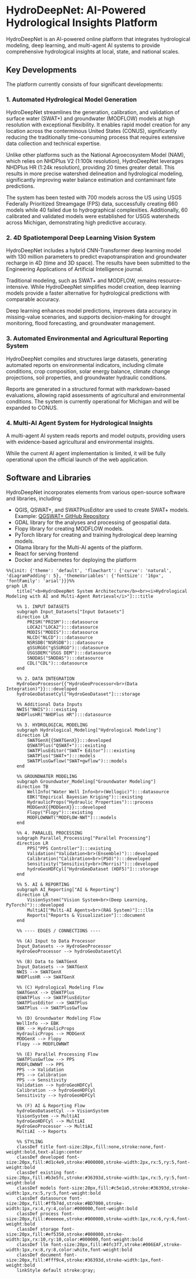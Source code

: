 # HydroDeepNet: AI-Powered Hydrological Insights Platform

HydroDeepNet is an AI-powered online platform that integrates hydrological modeling, deep learning, and multi-agent AI systems to provide comprehensive hydrological insights at local, state, and national scales.

## Key Developments

The platform currently consists of four significant developments:

### 1. Automated Hydrological Model Generation

HydroDeepNet streamlines the generation, calibration, and validation of surface water (SWAT+) and groundwater (MODFLOW) models at high resolution with exceptional flexibility. It enables rapid model creation for any location across the conterminous United States (CONUS), significantly reducing the traditionally time-consuming process that requires extensive data collection and technical expertise.

Unlike other platforms such as the National Agroecosystem Model (NAM), which relies on NHDPlus V2 (1:100k resolution), HydroDeepNet leverages NHDPlus HR (1:24k resolution), providing 20 times greater detail. This results in more precise watershed delineation and hydrological modeling, significantly improving water balance estimation and contaminant fate predictions.

The system has been tested with 700 models across the US using USGS Federally Prioritized Streamgage (FPS) data, successfully creating 660 models while 40 failed due to hydrographical complexities. Additionally, 60 calibrated and validated models were established for USGS watersheds across Michigan, demonstrating high predictive accuracy.

### 2. 4D Spatiotemporal Deep Learning Vision System

HydroDeepNet includes a hybrid CNN-Transformer deep learning model with 130 million parameters to predict evapotranspiration and groundwater recharge in 4D (time and 3D space). The results have been submitted to the Engineering Applications of Artificial Intelligence journal.

Traditional modeling, such as SWAT+ and MODFLOW, remains resource-intensive. While HydroDeepNet simplifies model creation, deep learning models provide a faster alternative for hydrological predictions with comparable accuracy.

Deep learning enhances model predictions, improves data accuracy in missing-value scenarios, and supports decision-making for drought monitoring, flood forecasting, and groundwater management.

### 3. Automated Environmental and Agricultural Reporting System

HydroDeepNet compiles and structures large datasets, generating automated reports on environmental indicators, including climate conditions, crop composition, solar energy balance, climate change projections, soil properties, and groundwater hydraulic conditions.

Reports are generated in a structured format with markdown-based evaluations, allowing rapid assessments of agricultural and environmental conditions. The system is currently operational for Michigan and will be expanded to CONUS.

### 4. Multi-AI Agent System for Hydrological Insights

A multi-agent AI system reads reports and model outputs, providing users with evidence-based agricultural and environmental insights.

While the current AI agent implementation is limited, it will be fully operational upon the official launch of the web application.

## Software and Libraries

HydroDeepNet incorporates elements from various open-source software and libraries, including:

*   QGIS, QSWAT+, and SWATPlusEditor are used to create SWAT+ models. Example: [QGSWAT+ GitHub Repository](https://github.com/swat-model/QSWATPlus)
*   GDAL library for the analyses and processing of geospatial data.
*   Flopy library for creating MODFLOW models.
*   PyTorch library for creating and training hydrological deep learning models.
*   Ollama library for the Multi-AI agents of the platform.
*   React for serving frontend
*   Docker and Kubernetes for deploying the platform

```mermaid
%%{init: {'theme': 'default', 'flowchart': {'curve': 'natural', 'diagramPadding': 5}, 'themeVariables': {'fontSize': '16px', 'fontFamily': 'arial'}}}%%
graph LR
    title["<b>HydroDeepNet System Architecture</b><br><i>Hydrological Modeling with AI and Multi-Agent Retrieval</i>"]:::title

    %% 1. INPUT DATASETS
    subgraph Input_Datasets["Input Datasets"]
    direction LR
        PRISM("PRISM"):::datasource
        LOCA2("LOCA2"):::datasource
        MODIS("MODIS"):::datasource
        NLCD("NLCD"):::datasource
        NSRSDB("NSRSDB"):::datasource
        gSSURGO("gSSURGO"):::datasource
        USGSDEM("USGS DEM"):::datasource
        SNODAS("SNODAS"):::datasource
        CDL("CDL"):::datasource
    end

    %% 2. DATA INTEGRATION
    HydroGeoProcessor{{"HydroGeoProcessor<br>(Data Integration)"}}:::developed
    hydroGeoDatasetCyl["HydroGeoDataset"]:::storage

    %% Additional Data Inputs
    NWIS("NWIS"):::existing
    NHDPlusHR("NHDPlus HR"):::datasource

    %% 3. HYDROLOGICAL MODELING
    subgraph Hydrological_Modeling["Hydrological Modeling"]
    direction LR
        SWATGenX{{SWATGenX}}:::developed
        QSWATPlus("QSWAT+"):::existing
        SWATPlusEditor("SWAT+ Editor"):::existing
        SWATPlus("SWAT+"):::models
        SWATPlusGwflow("SWAT+gwflow"):::models
    end

    %% GROUNDWATER MODELING
    subgraph Groundwater_Modeling["Groundwater Modeling"]
    direction TB
        WellInfo("Water Well Info<br>(Wellogic)"):::datasource
        EBK("Empirical Bayesian Kriging"):::existing
        HydraulicProps("Hydraulic Properties"):::process
        MODGenX{{MODGenX}}:::developed
        Flopy("Flopy"):::existing
        MODFLOWNWT("MODFLOW-NWT"):::models
    end

    %% 4. PARALLEL PROCESSING
    subgraph Parallel_Processing["Parallel Processing"]
    direction LR
        PPS["PPS Controller"]:::existing
        Validation("Validation<br>(Ensemble)"):::developed
        Calibration("Calibration<br>(PSO)"):::developed
        Sensitivity("Sensitivity<br>(Morris)"):::developed
        hydroGeoHDFCyl["HydroGeoDataset (HDF5)"]:::storage
    end

    %% 5. AI & REPORTING
    subgraph AI_Reporting["AI & Reporting"]
    direction LR
        VisionSystem("Vision System<br>(Deep Learning, PyTorch)"):::developed
        MultiAI["Multi-AI Agents<br>(RAG System)"]:::llm
        Reports["Reports & Visualization"]:::document
    end

    %% ---- EDGES / CONNECTIONS ----

    %% (A) Input to Data Processor
    Input_Datasets --> HydroGeoProcessor
    HydroGeoProcessor --> hydroGeoDatasetCyl

    %% (B) Data to SWATGenX
    Input_Datasets --> SWATGenX
    NWIS --> SWATGenX
    NHDPlusHR --> SWATGenX

    %% (C) Hydrological Modeling Flow
    SWATGenX --> QSWATPlus
    QSWATPlus --> SWATPlusEditor
    SWATPlusEditor --> SWATPlus
    SWATPlus --> SWATPlusGwflow

    %% (D) Groundwater Modeling Flow
    WellInfo --> EBK
    EBK --> HydraulicProps
    HydraulicProps --> MODGenX
    MODGenX --> Flopy
    Flopy --> MODFLOWNWT

    %% (E) Parallel Processing Flow
    SWATPlusGwflow --> PPS
    MODFLOWNWT --> PPS
    PPS --> Validation
    PPS --> Calibration
    PPS --> Sensitivity
    Validation --> hydroGeoHDFCyl
    Calibration --> hydroGeoHDFCyl
    Sensitivity --> hydroGeoHDFCyl

    %% (F) AI & Reporting Flow
    hydroGeoDatasetCyl --> VisionSystem
    VisionSystem --> MultiAI
    hydroGeoHDFCyl --> MultiAI
    HydroGeoProcessor --> MultiAI
    MultiAI --> Reports

    %% STYLING
    classDef title font-size:28px,fill:none,stroke:none,font-weight:bold,text-align:center
    classDef developed font-size:20px,fill:#d1c4e9,stroke:#000000,stroke-width:2px,rx:5,ry:5,font-weight:bold
    classDef existing font-size:20px,fill:#b3e5fc,stroke:#36393d,stroke-width:1px,rx:5,ry:5,font-weight:bold
    classDef models font-size:20px,fill:#c5e1a5,stroke:#36393d,stroke-width:1px,rx:5,ry:5,font-weight:bold
    classDef datasource font-size:20px,fill:#ffb74d,stroke:#BD7000,stroke-width:1px,rx:4,ry:4,color:#000000,font-weight:bold
    classDef process font-size:20px,fill:#eeeeee,stroke:#000000,stroke-width:1px,rx:6,ry:6,font-weight:bold
    classDef storage font-size:20px,fill:#ef5350,stroke:#000000,stroke-width:1px,rx:10,ry:10,color:#000000,font-weight:bold
    classDef llm font-size:20px,fill:#4fc3f7,stroke:#006EAF,stroke-width:1px,rx:8,ry:8,color:white,font-weight:bold
    classDef document font-size:20px,fill:#fff9c4,stroke:#36393d,stroke-width:1px,font-weight:bold
    linkStyle default stroke:gray;
```